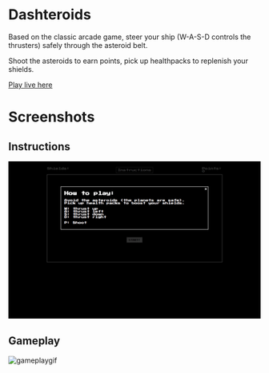 # Dashteroids

Based on the classic arcade game, steer your ship (W-A-S-D controls the thrusters) safely through the asteroid belt.

Shoot the asteroids to earn points, pick up healthpacks to replenish your shields.

<a href='http://ivanfriedman.co/Dashteroids' >Play live here</a>

# Screenshots

## Instructions
![instructions]

## Gameplay
![gameplaygif]


[instructions]: screenshots/instructions.png
[gameplaygif]: screenshots/gameplay.gif
